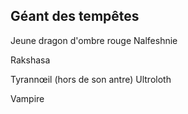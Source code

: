 ## Géant des tempêtes


Jeune dragon d'ombre rouge
Nalfeshnie

Rakshasa

Tyrannœil (hors de son antre)
Ultroloth

Vampire
